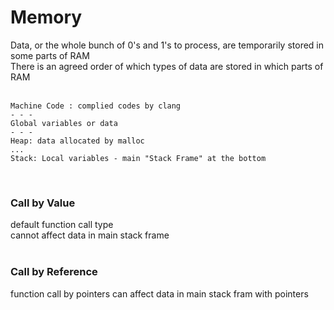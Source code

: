 # Memory
Data, or the whole bunch of 0's and 1's to process, are temporarily stored in some parts of RAM  
There is an agreed order of which types of data are stored in which parts of RAM  
<br/>

    Machine Code : complied codes by clang
    - - -
    Global variables or data
    - - -
    Heap: data allocated by malloc
    ...
    Stack: Local variables - main "Stack Frame" at the bottom

<br/>

### Call by Value
default function call type  
cannot affect data in main stack frame
<br/><br/>

### Call by Reference
function call by pointers
can affect data in main stack fram with pointers